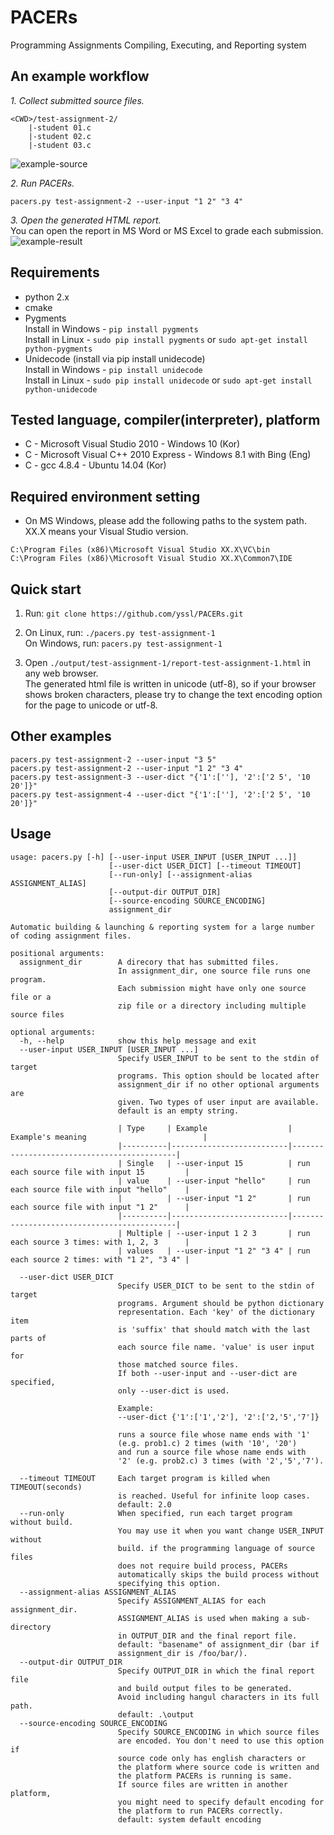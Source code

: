 # PACERs
Programming Assignments Compiling, Executing, and Reporting system

## An example workflow

*1. Collect submitted source files.*
```
<CWD>/test-assignment-2/
    |-student 01.c
    |-student 02.c
    |-student 03.c
```
![example-source](https://cloud.githubusercontent.com/assets/5915359/15735192/82744a64-28d1-11e6-85e6-fa958f96e758.png)

*2. Run PACERs.*
```
pacers.py test-assignment-2 --user-input "1 2" "3 4"
```

*3. Open the generated HTML report.*  
You can open the report in MS Word or MS Excel to grade each submission.  
![example-result](https://cloud.githubusercontent.com/assets/5915359/15735194/887e36d6-28d1-11e6-90ff-bc34e52572da.png)

## Requirements
- python 2.x
- cmake
- Pygments  
    Install in Windows - ```pip install pygments```  
    Install in Linux - ```sudo pip install pygments``` or ```sudo apt-get install python-pygments```
- Unidecode (install via pip install unidecode)  
    Install in Windows - ```pip install unidecode```  
    Install in Linux - ```sudo pip install unidecode``` or ```sudo apt-get install python-unidecode```

## Tested language, compiler(interpreter), platform
- C - Microsoft Visual Studio 2010 - Windows 10 (Kor)
- C - Microsoft Visual C++ 2010 Express - Windows 8.1 with Bing (Eng)
- C - gcc 4.8.4 - Ubuntu 14.04 (Kor)

## Required environment setting
- On MS Windows, please add the following paths to the system path. XX.X means your Visual Studio version.  
```
C:\Program Files (x86)\Microsoft Visual Studio XX.X\VC\bin  
C:\Program Files (x86)\Microsoft Visual Studio XX.X\Common7\IDE
```

## Quick start
1) Run: ```git clone https://github.com/yssl/PACERs.git```

2) On Linux, run: ```./pacers.py test-assignment-1```  
   On Windows, run: ```pacers.py test-assignment-1```

3) Open ```./output/test-assignment-1/report-test-assignment-1.html``` in any web browser.  
The generated html file is written in unicode (utf-8), so if your browser shows broken characters, please try to change the text encoding option for the page to unicode or utf-8.
    
## Other examples
```
pacers.py test-assignment-2 --user-input "3 5"
pacers.py test-assignment-2 --user-input "1 2" "3 4"
pacers.py test-assignment-3 --user-dict "{'1':[''], '2':['2 5', '10 20']}"
pacers.py test-assignment-4 --user-dict "{'1':[''], '2':['2 5', '10 20']}"
```

## Usage
```
usage: pacers.py [-h] [--user-input USER_INPUT [USER_INPUT ...]]
                      [--user-dict USER_DICT] [--timeout TIMEOUT]
                      [--run-only] [--assignment-alias ASSIGNMENT_ALIAS]
                      [--output-dir OUTPUT_DIR]
                      [--source-encoding SOURCE_ENCODING]
                      assignment_dir

Automatic building & launching & reporting system for a large number of coding assignment files.

positional arguments:
  assignment_dir        A direcory that has submitted files.
                        In assignment_dir, one source file runs one program.
                        Each submission might have only one source file or a
                        zip file or a directory including multiple source files

optional arguments:
  -h, --help            show this help message and exit
  --user-input USER_INPUT [USER_INPUT ...]
                        Specify USER_INPUT to be sent to the stdin of target
                        programs. This option should be located after
                        assignment_dir if no other optional arguments are
                        given. Two types of user input are available.
                        default is an empty string.

                        | Type     | Example                  | Example's meaning                          |
                        |----------|--------------------------|--------------------------------------------|
                        | Single   | --user-input 15          | run each source file with input 15         |
                        | value    | --user-input "hello"     | run each source file with input "hello"    |
                        |          | --user-input "1 2"       | run each source file with input "1 2"      |
                        |----------|--------------------------|--------------------------------------------|
                        | Multiple | --user-input 1 2 3       | run each source 3 times: with 1, 2, 3      |
                        | values   | --user-input "1 2" "3 4" | run each source 2 times: with "1 2", "3 4" |

  --user-dict USER_DICT
                        Specify USER_DICT to be sent to the stdin of target
                        programs. Argument should be python dictionary
                        representation. Each 'key' of the dictionary item
                        is 'suffix' that should match with the last parts of
                        each source file name. 'value' is user input for
                        those matched source files.
                        If both --user-input and --user-dict are specified,
                        only --user-dict is used.

                        Example:
                        --user-dict {'1':['1','2'], '2':['2,'5','7']}

                        runs a source file whose name ends with '1'
                        (e.g. prob1.c) 2 times (with '10', '20')
                        and run a source file whose name ends with
                        '2' (e.g. prob2.c) 3 times (with '2','5','7').

  --timeout TIMEOUT     Each target program is killed when TIMEOUT(seconds)
                        is reached. Useful for infinite loop cases.
                        default: 2.0
  --run-only            When specified, run each target program without build.
                        You may use it when you want change USER_INPUT without
                        build. if the programming language of source files
                        does not require build process, PACERs
                        automatically skips the build process without
                        specifying this option.
  --assignment-alias ASSIGNMENT_ALIAS
                        Specify ASSIGNMENT_ALIAS for each assignment_dir.
                        ASSIGNMENT_ALIAS is used when making a sub-directory
                        in OUTPUT_DIR and the final report file.
                        default: "basename" of assignment_dir (bar if
                        assignment_dir is /foo/bar/).
  --output-dir OUTPUT_DIR
                        Specify OUTPUT_DIR in which the final report file
                        and build output files to be generated.
                        Avoid including hangul characters in its full path.
                        default: .\output
  --source-encoding SOURCE_ENCODING
                        Specify SOURCE_ENCODING in which source files
                        are encoded. You don't need to use this option if
                        source code only has english characters or
                        the platform where source code is written and
                        the platform PACERs is running is same.
                        If source files are written in another platform,
                        you might need to specify default encoding for
                        the platform to run PACERs correctly.
                        default: system default encoding
```
